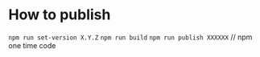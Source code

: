 # How to publish
`npm run set-version X.Y.Z`
`npm run build`
`npm run publish XXXXXX` // npm one time code